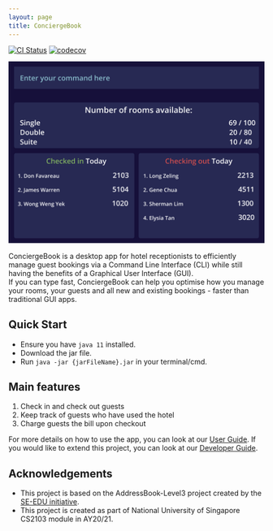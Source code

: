 ```yaml
---
layout: page
title: ConciergeBook
---
```


[![CI Status](https://github.com/se-edu/addressbook-level3/workflows/Java%20CI/badge.svg)](https://github.com/AY2021S1-CS2103-W14-2/tp/actions)
[![codecov](https://codecov.io/gh/se-edu/addressbook-level3/branch/master/graph/badge.svg)](https://codecov.io/gh/se-edu/addressbook-level3)

![Ui](images/Ui.png)

ConciergeBook is a desktop app for hotel receptionists to efficiently
manage guest bookings via a Command Line Interface
(CLI) while still having the benefits of a Graphical User Interface (GUI).<br/>
If you can type fast, ConciergeBook can help you optimise how you manage your rooms,
your guests and all new and existing bookings - faster than traditional GUI apps.

## Quick Start
* Ensure you have `java 11` installed.
* Download the jar file.
* Run `java -jar {jarFileName}.jar` in your terminal/cmd.

## Main features
1. Check in and check out guests 
2. Keep track of guests who have used the hotel
3. Charge guests the bill upon checkout

For more details on how to use the app, you can
look at our [User Guide](https://ay2021s1-cs2103-w14-2.github.io/tp/UserGuide.html).
If you would like to extend this project, you can
look at our [Developer Guide](https://ay2021s1-cs2103-w14-2.github.io/tp/DeveloperGuide.html).

## Acknowledgements
* This project is based on the AddressBook-Level3 project created by the [SE-EDU initiative](https://se-education.org).
* This project is created as part of National University of Singapore CS2103 module in AY20/21. 
